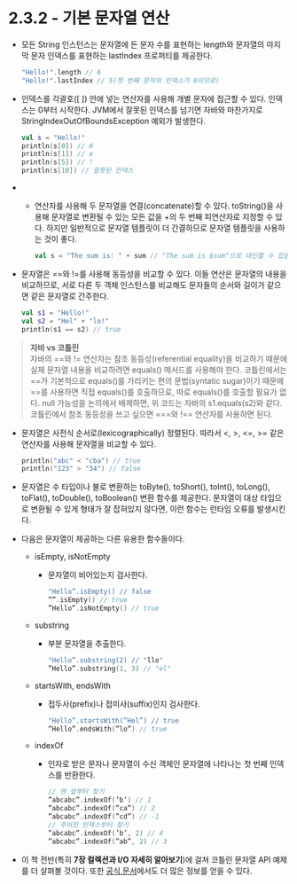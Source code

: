 # 2.3.2 - 기본 문자열 연산

- 모든 String 인스턴스는 문자열에 든 문자 수를 표현하는 length와 문자열의 마지막 문자 인덱스를 표현하는 lastIndex 프로퍼티를 제공한다.
    
    ```kotlin
    "Hello!".length // 6
    "Hello!".lastIndex // 5(첫 번째 문자의 인덱스가 0이므로)
    ```
    
- 인덱스를 각괄호([ ]) 안에 넣는 연산자를 사용해 개별 문자에 접근할 수 있다. 인덱스는 0부터 시작한다. JVM에서 잘못된 인덱스를 넘기면 자바와 마찬가지로 StringIndexOutOfBoundsException 예외가 발생한다.
    
    ```kotlin
    val s = "Hello!"
    println(s[0]) // H
    println(s[1]) // e
    println(s[5]) // !
    println(s[10]) // 잘못된 인덱스
    ```
    
- + 연산자를 사용해 두 문자열을 연결(concatenate)할 수 있다. toString()을 사용해 문자열로 변환될 수 있는 모든 값을 +의 두 번째 피연산자로 지정할 수 있다. 하지만 일반적으로 문자열 템플릿이 더 간결하므로 문자열 템플릿을 사용하는 것이 좋다.
    
    ```kotlin
    val s = "The sum is: " + sum // "The sum is $sum"으로 대신할 수 있음
    ```
    
- 문자열은 ==와 !=를 사용해 동등성을 비교할 수 있다. 이들 연산은 문자열의 내용을 비교하므로, 서로 다른 두 객체 인스턴스를 비교해도 문자들의 순서와 길이가 같으면 같은 문자열로 간주한다.
    
    ```kotlin
    val s1 = "Hello!"
    val s2 = "Hel" + "lo!"
    println(s1 == s2) // true
    ```
    

> **자바 vs 코틀린**  
자바의 ==와 != 연산자는 참조 동등성(referential equality)을 비교하기 때문에 실제 문자열 내용을 비교하려면 equals() 메서드를 사용해야 한다. 코틀린에서는 ==가 기본적으로 equals()를 가리키는 편의 문법(syntatic sugar)이기 때문에 ==를 사용하면 직접 equals()를 호출하므로, 따로 equals()를 호출할 필요가 없다. null 가능성을 논의에서 배제하면, 위 코드는 자바의 s1.equals(s2)와 같다. 코틀린에서 참조 동등성을 쓰고 싶으면 ===와 !== 연산자를 사용하면 된다.
>
- 문자열은 사전식 순서로(lexicographically) 정렬된다. 따라서 <, >, <=, >= 같은 연산자를 사용해 문자열을 비교할 수 있다.
    
    ```kotlin
    println("abc" < "cba") // true
    println("123" > "34") // false
    ```
    
- 문자열은 수 타입이나 불로 변환하는 toByte(), toShort(), toInt(), toLong(), toFlat(), toDouble(), toBoolean() 변환 함수를 제공한다. 문자열이 대상 타입으로 변환될 수 있게 형태가 잘 잡혀있지 않다면, 이런 함수는 런타임 오류를 발생시킨다.
- 다음은 문자열이 제공하는 다른 유용한 함수들이다.
    - isEmpty, isNotEmpty
        - 문자열이 비어있는지 검사한다.
            
            ```kotlin
            "Hello”.isEmpty() // false
            ””.isEmpty() // true
            ”Hello”.isNotEmpty() // true
            ```
            
    - substring
        - 부분 문자열을 추출한다.
            
            ```kotlin
            "Hello”.substring(2) // "llo"
            ”Hello”.substring(1, 3) // "el"
            ```
            
    - startsWith, endsWith
        - 접두사(prefix)나 접미사(suffix)인지 검사한다.
            
            ```kotlin
            "Hello”.startsWith(”Hel”) // true
            ”Hello”.endsWith(”lo”) // true
            ```
            
    - indexOf
        - 인자로 받은 문자나 문자열이 수신 객체인 문자열에 나타나는 첫 번째 인덱스를 반환한다.
            
            ```kotlin
            // 맨 앞부터 찾기
            ”abcabc”.indexOf(’b’) // 1
            ”abcabc”.indexOf(”ca”) // 2
            ”abcabc”.indexOf(”cd”) // -1
            // 주어진 인덱스부터 찾기
            ”abcabc”.indexOf(’b’, 2) // 4
            ”abcabc”.indexOf(”ab”, 2) // 3
            ```
            
- 이 책 전반(특히 **7장 컬렉션과 I/O 자세히 알아보기**)에 걸쳐 코틀린 문자열 API 예제를 더 살펴볼 것이다. 또한 [공식 문서](https://kotlinlang.org/api/latest/jvm/stdlib/kotlin/-string/)에서도 더 많은 정보를 얻을 수 있다.